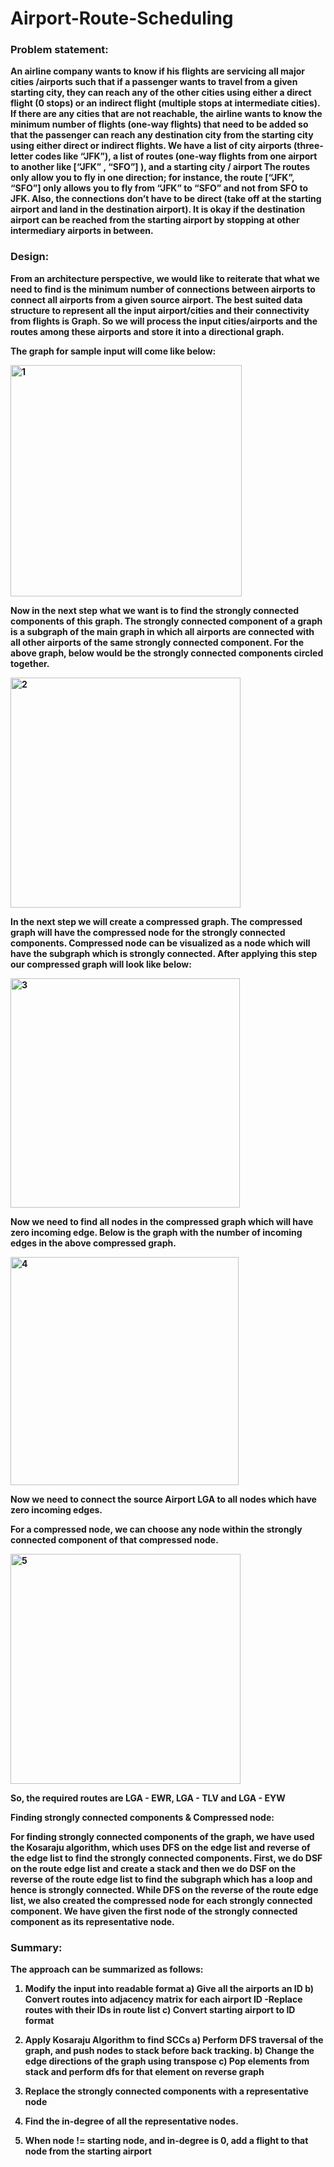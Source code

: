 # Airport-Route-Scheduling

<b><h3>Problem statement:</h3><p>
An airline company wants to know if his flights are servicing all major cities /airports such that if a passenger wants to travel from a given starting city, they can reach any of the other cities using either a direct flight (0 stops) or an indirect flight (multiple stops at intermediate cities). If there are any cities that are not reachable, the airline wants to know the minimum number of flights (one-way flights) that need to be added so that the passenger can reach any destination city from the starting city using either direct or indirect flights. We have a list of city airports (three-letter codes like “JFK”), a list of routes (one-way flights from one airport to another like [“JFK” , “SFO”] ), and a starting city / airport The routes only allow you to fly in one direction; for instance, the route [“JFK”, “SFO”] only allows you to fly from “JFK” to “SFO” and not from SFO to JFK. Also, the connections don’t have to be direct (take off at the starting airport and land in the destination airport). It is okay if the destination airport can be reached from the starting airport by stopping at other intermediary airports in between.


<b><h3>Design:</h3><p>
From an architecture perspective, we would like to reiterate that what we need to find is the minimum number of connections between airports to connect all airports from a given source airport. The best suited data structure to represent all the input airport/cities and their connectivity from flights is Graph. So we will process the input cities/airports and the routes among these airports and store it into a directional graph.

The graph for sample input will come like below:<p>
 <img width="370" alt="1" src="https://user-images.githubusercontent.com/103483074/202207691-d9290f49-d259-4c33-8d17-fbc79bed7d9b.png">

Now in the next step what we want is to find the strongly connected components of this graph. The strongly connected component of a graph is a subgraph of the main graph in which all airports are connected with all other airports of the same strongly connected component. For the above graph, below would be the strongly connected components circled together.<p>
<img width="368" alt="2" src="https://user-images.githubusercontent.com/103483074/202207895-c394ffbc-4f9c-46a1-bdad-c127636a0c8d.png">
 
In the next step we will create a compressed graph. The compressed graph will have the compressed node for the strongly connected components. Compressed node can be visualized as a node which will have the subgraph which is strongly connected. After applying this step our compressed graph will look like below: <p>
<img width="367" alt="3" src="https://user-images.githubusercontent.com/103483074/202208004-178ef069-0737-44a7-9c9e-f29ca766ba15.png">

Now we need to find all nodes in the compressed graph which will have zero incoming edge. Below is the graph with the number of incoming edges in the above compressed graph. <p>
<img width="365" alt="4" src="https://user-images.githubusercontent.com/103483074/202208072-c852679d-bc0c-4bb4-8e97-1a3100bf13d9.png">

Now we need to connect the source Airport LGA to all nodes which have zero incoming edges. 

For a compressed node, we can choose any node within the strongly connected component of that compressed node.<p>
<img width="368" alt="5" src="https://user-images.githubusercontent.com/103483074/202208173-851159b8-c9e9-49bd-8280-3fd1c7fe3ffc.png">
<p>So, the required routes are LGA - EWR, LGA - TLV and LGA - EYW

Finding strongly connected components & Compressed node:<p>
For finding strongly connected components of the graph, we have used the Kosaraju algorithm, which uses DFS on the edge list and reverse of the edge list to find the strongly connected components. First, we do DSF on the route edge list and create a stack and then we do DSF on the reverse of the route edge list to find the subgraph which has a loop and hence is strongly connected.
While DFS on the reverse of the route edge list, we also created the compressed node for each strongly connected component. We have given the first node of the strongly connected component as its representative node.

<b><h3>Summary:</h3><p>
The approach can be summarized as follows:
1. Modify the input into readable format
	a) Give all the airports an ID
	b) Convert routes into adjacency matrix for each airport ID
	-Replace routes with their IDs in route list
c) Convert starting airport to ID format

2. Apply Kosaraju Algorithm to find SCCs
	a) Perform DFS traversal of the graph, and push nodes to stack before back tracking.
	b) Change the edge directions of the graph using transpose
	c) Pop elements from stack and perform dfs for that element on reverse graph

3. Replace the strongly connected components with a representative node

4. Find the in-degree of all the representative nodes.

5. When node != starting node, and in-degree is 0, add a flight to that node from the starting airport
